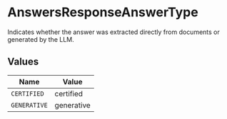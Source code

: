 # AnswersResponseAnswerType

Indicates whether the answer was extracted directly from documents or generated by the LLM.


## Values

| Name         | Value        |
| ------------ | ------------ |
| `CERTIFIED`  | certified    |
| `GENERATIVE` | generative   |